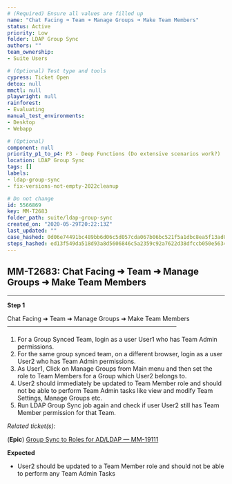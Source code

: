 ```yaml
---
# (Required) Ensure all values are filled up
name: "Chat Facing ➜ Team ➜ Manage Groups ➜ Make Team Members"
status: Active
priority: Low
folder: LDAP Group Sync
authors: ""
team_ownership: 
- Suite Users

# (Optional) Test type and tools
cypress: Ticket Open
detox: null
mmctl: null
playwright: null
rainforest: 
- Evaluating
manual_test_environments: 
- Desktop
- Webapp

# (Optional)
component: null
priority_p1_to_p4: P3 - Deep Functions (Do extensive scenarios work?)
location: LDAP Group Sync
tags: []
labels: 
- ldap-group-sync
- fix-versions-not-empty-2022cleanup

# Do not change
id: 5566869
key: MM-T2683
folder_path: suite/ldap-group-sync
created_on: "2020-05-29T20:22:13Z"
last_updated: ""
case_hashed: 0d06e74491bc489bb6d06c5d057cda067b06bc521f5a1dbc8ea5f13ad02cb8d71e481a0e6475a99b4d058d05ab74edcf
steps_hashed: ed13f549da518d93a8d5606846c5a2359c92a7622d38dfccb050e56342bd1848a76cf40ab8b398449ee0048b385daab2
---
```


## MM-T2683: Chat Facing ➜ Team ➜ Manage Groups ➜ Make Team Members

---

**Step 1**

Chat Facing ➜ Team ➜ Manage Groups ➜ Make Team Members\
————————————————————————————

1. For a Group Synced Team, login as a user User1 who has Team Admin permissions.
2. For the same group synced team, on a different browser, login as a user User2 who has Team Admin permissions.
3. As User1, Click on Manage Groups from Main menu and then set the role to Team Members for a Group which User2 belongs to.
4. User2 should immediately be updated to Team Member role and should not be able to perform Team Admin tasks like view and modify Team Settings, Manage Groups etc.
5. Run LDAP Group Sync job again and check if user User2 still has Team Member permission for that Team.

_Related ticket(s):_

(**Epic**) [Group Sync to Roles for AD/LDAP — MM-19111](https://mattermost.atlassian.net/browse/MM-19111)

**Expected**

- User2 should be updated to a Team Member role and should not be able to perform any Team Admin Tasks
